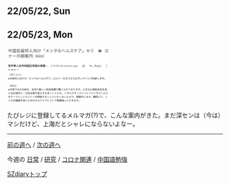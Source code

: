 ## 22/05/22, Sun


## 22/05/23, Mon

<img src="https://github.com/akita11/SZdiary/blob/main/diary/photo/2022-05-30_17.37.03.png" width="240px">

たびレジに登録してるメルマガ(?)で、こんな案内がきた。まだ深センは（今は）マシだけど、上海だとシャレにならないよなー。

***

[前の週へ](2205-4.md) /
[次の週へ](2206-1.md)

今週の
[日常](../diary/2205-5.md) /
[研究](../research/2205-5.md) /
[コロナ関連](../covid19/2205-5.md) / 
[中国語勉強](../chinese/2205-5.md)

[SZdiaryトップ](../../README.md)
